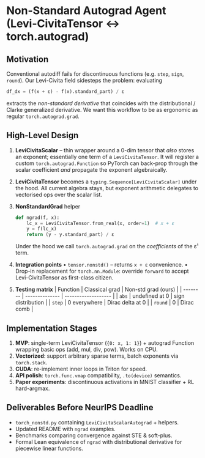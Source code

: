 # Non-Standard Autograd Agent (Levi-CivitaTensor ↔ torch.autograd)

## Motivation
Conventional autodiff fails for discontinuous functions (e.g. `step`, `sign`,
`round`).  Our Levi-Civita field sidesteps the problem: evaluating

```python
df_dx = (f(x + ε) - f(x).standard_part) / ε
```
extracts the *non-standard derivative* that coincides with the distributional
/ Clarke generalized derivative.  We want this workflow to be as ergonomic as
regular `torch.autograd.grad`.

## High-Level Design
1. **LeviCivitaScalar** – thin wrapper around a 0-dim tensor that *also* stores an
   exponent; essentially one term of a `LeviCivitaTensor`.  It will register a
   custom `torch.autograd.Function` so PyTorch can back-prop through the scalar
   coefficient *and* propagate the exponent algebraically.

2. **LeviCivitaTensor** becomes a `typing.Sequence[LeviCivitaScalar]` under the
   hood.  All current algebra stays, but exponent arithmetic delegates to
   vectorised ops over the scalar list.

3. **NonStandardGrad** helper
   ```python
   def ngrad(f, x):
       lc_x = LeviCivitaTensor.from_real(x, order=1)  # x + ε
       y = f(lc_x)
       return (y - y.standard_part) / ε
   ```
   Under the hood we call `torch.autograd.grad` on the *coefficients* of the
   ε¹ term.

4. **Integration points**
   • `tensor.nonstd()` – returns `x + ε` convenience.
   • Drop-in replacement for `torch.nn.Module`: override `forward` to accept
     Levi-CivitaTensor as first-class citizen.

5. **Testing matrix**
   | Function | Classical grad | Non-std grad (ours) |
   | -------- | -------------- | ------------------- |
   | `abs`    | undefined at 0 | sign distribution   |
   | `step`   | 0 everywhere   | Dirac delta at 0    |
   | `round`  | 0              | Dirac comb          |

## Implementation Stages
1. **MVP**: single-term LeviCivitaTensor (`{0: x, 1: 1}`) + autograd Function
   wrapping basic ops (add, mul, div, pow).  Works on CPU.
2. **Vectorized**: support arbitrary sparse terms, batch exponents via
   `torch.stack`.
3. **CUDA**: re-implement inner loops in Triton for speed.
4. **API polish**: `torch.func.vmap` compatibility, `.to(device)` semantics.
5. **Paper experiments**: discontinuous activations in MNIST classifier + RL
   hard-argmax.

## Deliverables Before NeurIPS Deadline
- `torch_nonstd.py` containing `LeviCivitaScalarAutograd` + helpers.
- Updated README with `ngrad` examples.
- Benchmarks comparing convergence against STE & soft-plus.
- Formal Lean equivalence of `ngrad` with distributional derivative for piecewise linear functions. 